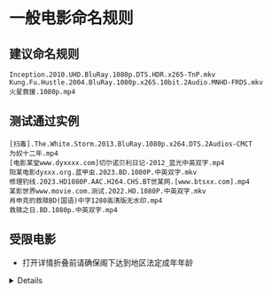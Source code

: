 # 一般电影命名规则

## 建议命名规则
`Inception.2010.UHD.BluRay.1080p.DTS.HDR.x265-TnP.mkv`  
`Kung.Fu.Hustle.2004.BluRay.1080p.x265.10bit.2Audio.MNHD-FRDS.mkv`  
`火星救援.1080p.mp4`

## 测试通过实例
`[扫毒].The.White.Storm.2013.BluRay.1080p.x264.DTS.2Audios-CMCT`  
`为奴十二年.mp4`  
`[电影某堂www.dyxxxx.com]切尔诺贝利日记-2012_蓝光中英双字.mp4`  
`阳某电影dyxxx.org.蓝甲虫.2023.BD.1080P.中英双字.mkv`  
`修理钓线.2023.HD1080P.AAC.H264.CHS.BT世某网.[www.btsxx.com].mp4`  
`某影世界www.movie.com.测试.2022.HD.1080P.中英双字.mkv`  
`肖申克的救赎BD(国语)中字1280高清版无水印.mp4`  
`救赎之日.BD.1080p.中英双字.mp4`  

## 受限电影
* 打开详情折叠前请确保阁下达到地区法定成年年龄
<details>

### 无需判断大小写
* 普通影片 ：`ipx-xxx.mp4`
* 多集影片 ：`ipx-xxx-CD1.mp4` `ipx-xxx-CD2.mp4` 包含其他后缀情况下-CD放最后
* DMM/FANZA ：`test00114.mp4`
* FC2 ：`FC2-xxxxx.mp4`
* DLsite ：`VJxxxxxx.mp4` `RJxxxxxx.mp4`
* Getchu : `GETCHU-XXXXXX.mp4` `itemxxxxxxx.mp4`
* Gcolle ：`gcolle-xxxxxx.mp4`
* 动漫番剧 及 其他日语文件名：`[xx字幕组][xxx]xxxxxxx[xxx][x264].mp4` `xxxxxxxxx.mp4`
### 命名后缀（用于标签化管理）
* 流出：`ipx-xxx-leak.mp4`
* AI去马赛克：`ipx-xxx-hack.mp4`
* 4K: `ipx-xxx-4k.mp4`
* 字幕：`xxx-xxxch.mp4` `ipx-xxx-C.mp4`
* 字幕和4K：`xxx-xxx-c-4k.mp4`
* AI去马赛克和字幕：`ipx-xxx-UC.mp4`

### 如何打开受限电影刮削模式
请确保能正常连接Google，点击客户端`配置`中`测试连接`，在测试成功能连接Google后，方可在下方勾选`受限模式`后，配置输入输出目录，点击`运行`

### 独立的目录配置
与**非受限模式**的输入输出目录**相互独立**，输出目录默认为`output-r`

</details>